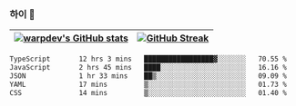 
### 하이 👋
[![warpdev's GitHub stats](https://github-readme-stats.vercel.app/api?username=warpdev&show_icons=true&theme=vue-dark)](#) |[![GitHub Streak](https://github-readme-streak-stats.herokuapp.com/?user=warpdev&theme=dark)](#)
--- | --- |
<!--START_SECTION:waka-->

```txt
TypeScript       12 hrs 3 mins   █████████████████▓░░░░░░░   70.55 %
JavaScript       2 hrs 45 mins   ████░░░░░░░░░░░░░░░░░░░░░   16.16 %
JSON             1 hr 33 mins    ██▒░░░░░░░░░░░░░░░░░░░░░░   09.09 %
YAML             17 mins         ▒░░░░░░░░░░░░░░░░░░░░░░░░   01.73 %
CSS              14 mins         ▒░░░░░░░░░░░░░░░░░░░░░░░░   01.40 %
```

<!--END_SECTION:waka-->

<!--
**warpdev/warpdev** is a ✨ _special_ ✨ repository because its `README.md` (this file) appears on your GitHub profile.

Here are some ideas to get you started:

- 🔭 I’m currently working on ...
- 🌱 I’m currently learning ...
- 👯 I’m looking to collaborate on ...
- 🤔 I’m looking for help with ...
- 💬 Ask me about ...
- 📫 How to reach me: ...
- 😄 Pronouns: ...
- ⚡ Fun fact: ...
-->
